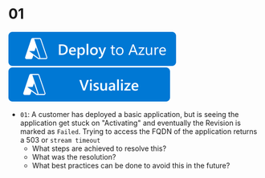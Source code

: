 # 01

[![Deploy To Azure](https://raw.githubusercontent.com/Azure/azure-quickstart-templates/master/1-CONTRIBUTION-GUIDE/images/deploytoazure.svg?sanitize=true)](https://portal.azure.com/#create/Microsoft.Template/uri/https%3A%2F%2Fraw.githubusercontent.com%2FAjsalemo%2Fcontainer-apps-elx-labs%2Fmain%2F01%2Farm.json)  [![Visualize](https://raw.githubusercontent.com/Azure/azure-quickstart-templates/master/1-CONTRIBUTION-GUIDE/images/visualizebutton.svg?sanitize=true)](http://armviz.io/#/?load=https%3A%2F%2Fraw.githubusercontent.com%2FAjsalemo%2Fcontainer-apps-elx-labs%2Fmain%2F01%2Farm.json)

- `01`: A customer has deployed a basic application, but is seeing the application get stuck on "Activating" and eventually the Revision is marked as `Failed`. Trying to access the FQDN of the application returns a 503 or `stream timeout`
  - What steps are achieved to resolve this?
  - What was the resolution?
  - What best practices can be done to avoid this in the future?